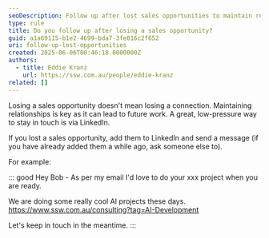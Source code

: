 ```yaml
---
seoDescription: Follow up after lost sales opportunities to maintain relationships, gather feedback, and convert prospects into future clients. Learn best practices for post-rejection communication.
type: rule
title: Do you follow up after losing a sales opportunity?
guid: a1a69115-b1e2-4699-bda7-3fe016c2f652
uri: follow-up-lost-opportunities
created: 2025-06-06T00:46:18.0000000Z
authors:
  - title: Eddie Kranz
    url: https://ssw.com.au/people/eddie-kranz
related: []
---
```


Losing a sales opportunity doesn't mean losing a connection. Maintaining relationships is key as it can lead to future work. A great, low-pressure way to stay in touch is via LinkedIn.

<!--endintro-->

If you lost a sales opportunity, add them to LinkedIn and send a message (if you have already added them a while ago, ask someone else to).

For example:

::: good
Hey Bob - As per my email I'd love to do your xxx project when you are ready.

We are doing some really cool AI projects these days.
https://www.ssw.com.au/consulting?tag=AI-Development

Let's keep in touch in the meantime.
:::
